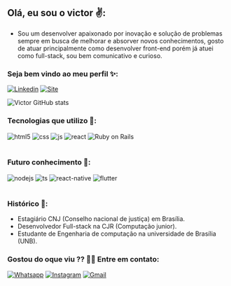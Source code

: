 ## Olá, eu sou o victor ✌️:
- Sou um desenvolver apaixonado por inovação e solução de problemas sempre em busca de melhorar e absorver novos conhecimentos, gosto de atuar principalmente como desenvolver front-end porém já atuei como full-stack, sou bem comunicativo e curioso.

### Seja bem vindo ao meu perfil ✨:

[![Linkedin](https://img.shields.io/badge/LinkedIn-0077B5?style=for-the-badge&logo=linkedin&logoColor=white)](https://www.linkedin.com/in/victor-hugo-da-silva-de-oliveira-916275212/)
[![Site](https://img.shields.io/website-up-down-green-red/http/monip.org.svg)](https://www.boavista.rr.leg.br/imagens/emconstruo.jpg/image_view_fullscreen)

![Victor GitHub stats](https://github-readme-stats.vercel.app/api?username=VHvictor1&show_icons=true&theme=dracula&count_private=true)

### Tecnologias que utilizo 👀:

<div style="display: inline_block">
  <img align="center" alt="html5" src="https://img.shields.io/badge/HTML5-E34F26?style=for-the-badge&logo=html5&logoColor=white" />
  <img align="center" alt="css" src="https://img.shields.io/badge/CSS3-1572B6?style=for-the-badge&logo=css3&logoColor=white" />
  <img align="center" alt="js" src="https://img.shields.io/badge/JavaScript-F7DF1E?style=for-the-badge&logo=javascript&logoColor=black" />
  <img align="center" alt="react" src="https://img.shields.io/badge/React-20232A?style=for-the-badge&logo=react&logoColor=61DAFB" />
  <img align="center" alt="Ruby on Rails" src="https://img.shields.io/badge/Ruby_on_Rails-CC0000?style=for-the-badge&logo=ruby-on-rails&logoColor=white" />
</div><br/>

### Futuro conhecimento 🧠:
<div style="display: inline_block">
  <img align="center" alt="nodejs" src="https://img.shields.io/badge/Node.js-43853D?style=for-the-badge&logo=node.js&logoColor=white" />
  <img align="center" alt="ts" src="https://img.shields.io/badge/TypeScript-007ACC?style=for-the-badge&logo=typescript&logoColor=white" />
  <img align="center" alt="react-native" src="https://img.shields.io/badge/React_Native-20232A?style=for-the-badge&logo=react&logoColor=61DAFB" />
  <img align="center" alt="flutter" src="https://img.shields.io/badge/Flutter-02569B?style=for-the-badge&logo=flutter&logoColor=white" />
 </div><br/>
 
 ### Histórico 📖:
 - Estagiário CNJ (Conselho nacional de justiça) em Brasília.
 - Desenvolvedor Full-stack na CJR (Computação junior). 
 - Estudante de Engenharia de computação na universidade de Brasília (UNB).
 
 ### Gostou do oque viu ?? 🤯🤯 Entre em contato:
 
 [![Whatsapp](https://img.shields.io/badge/WhatsApp-25D366?style=for-the-badge&logo=whatsapp&logoColor=white)](https://api.whatsapp.com/send?phone=5561920000233)
 [![Instagram](https://img.shields.io/badge/Instagram-E4405F?style=for-the-badge&logo=instagram&logoColor=white)](https://www.instagram.com/vhvictor1/)
 [![Gmail](https://img.shields.io/badge/Gmail-D14836?style=for-the-badge&logo=gmail&logoColor=white)](https://mail.google.com/mail/u/0/#inbox)
 
 
 

